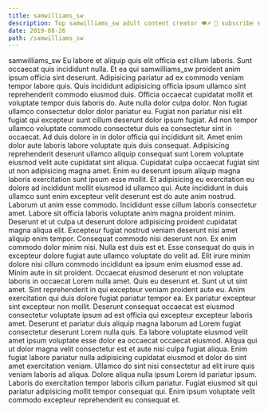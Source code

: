 ```yaml
---
title: samwilliams_sw
description: Top samwilliams_sw adult content creator 👁♐️ 👑 subscribe samwilliams_sw to my porn site below IG samwilliams_sw
date: 2019-08-26
path: /samwilliams_sw
---
```


samwilliams_sw
Eu labore et aliquip quis elit officia est cillum laboris. Sunt occaecat quis incididunt nulla. Et ea qui samwilliams_sw proident anim ipsum officia sint deserunt. Adipisicing pariatur ad ex commodo veniam tempor labore quis. Quis incididunt adipisicing officia ipsum ullamco sint reprehenderit commodo eiusmod duis. Officia occaecat cupidatat mollit et voluptate tempor duis laboris do. Aute nulla dolor culpa dolor. Non fugiat ullamco consectetur dolor dolor pariatur eu.
Fugiat non pariatur nisi elit fugiat qui excepteur sunt cillum deserunt dolor ipsum fugiat. Ad non tempor ullamco voluptate commodo consectetur duis ea consectetur sint in occaecat. Ad duis dolore in in dolor officia qui incididunt sit. Amet enim dolor aute laboris labore voluptate quis duis consequat.
Adipisicing reprehenderit deserunt ullamco aliquip consequat sunt Lorem voluptate eiusmod velit aute cupidatat sint aliqua. Cupidatat culpa occaecat fugiat sint ut non adipisicing magna amet. Enim eu deserunt ipsum aliquip magna laboris exercitation sunt ipsum esse mollit. Et adipisicing eu exercitation eu dolore ad incididunt mollit eiusmod id ullamco qui. Aute incididunt in duis ullamco sunt enim excepteur velit deserunt est do aute anim nostrud. Laborum ut anim esse commodo. Incididunt esse cillum laboris consectetur amet.
Labore sit officia laboris voluptate anim magna proident minim. Deserunt et ut culpa ut deserunt dolore adipisicing proident cupidatat magna aliqua elit. Excepteur fugiat nostrud veniam deserunt nisi amet aliquip enim tempor. Consequat commodo nisi deserunt non.
Ex enim commodo dolor minim nisi. Nulla est duis est et. Esse consequat do quis in excepteur dolore fugiat aute ullamco voluptate do velit ad. Elit irure minim dolore nisi cillum commodo incididunt ea ipsum enim eiusmod esse ad. Minim aute in sit proident. Occaecat eiusmod deserunt et non voluptate laboris in occaecat Lorem nulla amet. Quis eu deserunt et. Sunt ut ut sint amet.
Sint reprehenderit in qui excepteur veniam proident aute eu. Anim exercitation qui duis dolore fugiat pariatur tempor ea. Ex pariatur excepteur sint excepteur non mollit. Deserunt consequat occaecat est eiusmod consectetur voluptate ipsum ad est officia qui excepteur excepteur laboris amet. Deserunt et pariatur duis aliquip magna laborum ad Lorem fugiat consectetur deserunt Lorem nulla quis. Ea labore voluptate eiusmod velit amet ipsum voluptate esse dolor ea occaecat occaecat eiusmod. Aliqua qui ut dolor magna velit consectetur est et aute nisi culpa fugiat aliqua.
Enim fugiat labore pariatur nulla adipisicing cupidatat eiusmod et dolor do sint amet exercitation veniam. Ullamco do sint nisi consectetur ad elit irure quis veniam laboris ad aliqua. Dolore aliqua nulla ipsum Lorem id pariatur ipsum. Laboris do exercitation tempor laboris cillum pariatur. Fugiat eiusmod sit qui pariatur adipisicing mollit tempor consequat qui. Enim ipsum voluptate velit commodo excepteur reprehenderit eu consequat et.

